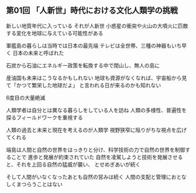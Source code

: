 ## 第01回 「人新世」時代における文化人類学の挑戦

新しい地質年代に入っている
それが人新世
小惑星の衝突や火山の大噴火に匹敵する変化を地球に与えている可能性がある

軍艦島の暮らしは当時では日本の最先端
テレビは全世帯、三種の神器もいち早く
日本の未来と呼ばれた

石炭から石油にエネルギー政策を転換する中で閉山し、無人の島に

産油国も未来はこうなるかもしれない
地球も資源がなくなれば、宇宙船から見て「かつて繁栄した地球だよ」
と言われる日が来るのかも知れない

6度目の大量絶滅

人類学者は自分とは異なる暮らしをしている人を訪ね
人類の多様性、普遍性を探るフィールドワークを重視する

人類の過去と未来と現在を考えるのが人類学
視野狭窄に陥りがちな視点を広げてくれる

端島は人間と自然の世界をはっきりと分け、科学技術の力で自然の世界を制御することで
進歩と発展が約束されていた
自然を凌駕しようと技術を発展させると、それを上回る自然の猛威が襲い、
とせめぎあいが続く

そして人間がいなくなったあとも自然の営みは続く
人間の支配と管理におとなしくまつらうことはない

